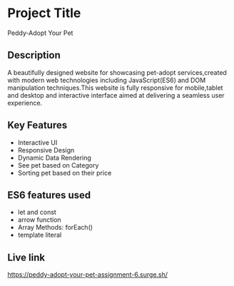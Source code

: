 
# Project Title

Peddy-Adopt Your Pet


## Description
A beautifully designed website for showcasing pet-adopt services,created with modern web technologies including JavaScript(ES6) and DOM manipulation techniques.This website is fully responsive for mobile,tablet and desktop and interactive interface aimed at delivering a seamless user experience.

## Key Features

- Interactive UI
- Responsive Design
- Dynamic Data Rendering
- See pet based on Category
- Sorting pet based on their price



## ES6 features used

- let and const
- arrow function
- Array Methods: forEach()
- template literal

## Live link
https://peddy-adopt-your-pet-assignment-6.surge.sh/

